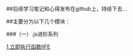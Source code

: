 ##后续学习笔记和心得发布在github上，持续下去...   

##主要分为以下几个模块：   

###（一）.js进阶系列   

[1.立即执行函数IIFE](https://github.com/hzpmsky/blog/issues/1)
